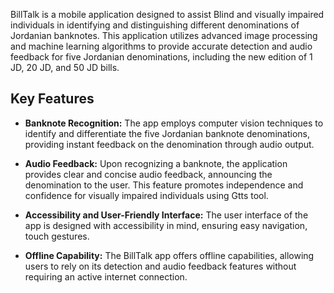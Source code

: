 BillTalk is a mobile application designed to assist Blind and visually impaired individuals in identifying and distinguishing different denominations of Jordanian banknotes. This application utilizes advanced image processing and machine learning algorithms to provide accurate detection and audio feedback for five Jordanian denominations, including the new edition of 1 JD, 20 JD, and 50 JD bills.

## Key Features

- **Banknote Recognition:** The app employs computer vision techniques to identify and differentiate the five Jordanian banknote denominations, providing instant feedback on the denomination through audio output.

- **Audio Feedback:** Upon recognizing a banknote, the application provides clear and concise audio feedback, announcing the denomination to the user. This feature promotes independence and confidence for visually impaired individuals using Gtts tool.

- **Accessibility and User-Friendly Interface:** The user interface of the app is designed with accessibility in mind, ensuring easy navigation, touch gestures.

- **Offline Capability:** The BillTalk app offers offline capabilities, allowing users to rely on its detection and audio feedback features without requiring an active internet connection.
